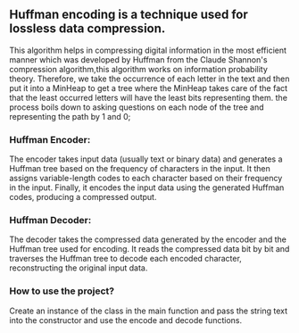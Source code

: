 ## Huffman encoding is a technique used for lossless data compression. 
This algorithm helps in compressing digital information in the most efficient manner which was developed by Huffman from
the Claude Shannon's compression algorithm,this algorithm works on information probability theory. Therefore, we take the occurrence of
each letter in the text and then put it into a MinHeap to get a tree where the MinHeap takes care of the fact that the least occurred letters
will have the least bits representing them.
the process boils down to asking questions on each node of the tree and representing the path by 1 and 0;

### Huffman Encoder:
The encoder takes input data (usually text or binary data) and generates a Huffman tree based on the frequency of characters in the input.
It then assigns variable-length codes to each character based on their frequency in the input. 
Finally, it encodes the input data using the generated Huffman codes, producing a compressed output.

### Huffman Decoder: 
The decoder takes the compressed data generated by the encoder and the Huffman tree used for encoding. 
It reads the compressed data bit by bit and traverses the Huffman tree to decode each encoded character, reconstructing the original input data.

### How to use the project?
Create an instance of the class in the main function and pass the string text into the constructor and use the encode and decode functions.
